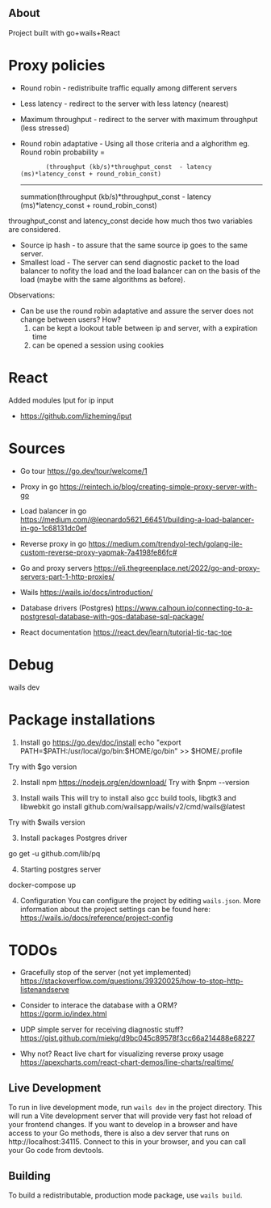 ## About

Project built with go+wails+React

# Proxy policies

- Round robin - redistribuite traffic equally among different servers
- Less latency - redirect to the server with less latency (nearest)
- Maximum throughput - redirect to the server with maximum throughput (less stressed)
- Round robin adaptative - Using all those criteria and a alghorithm eg. 
    Round robin probability = 
    
             (throughput (kb/s)*throughput_const  - latency (ms)*latency_const + round_robin_const)
    -----------------------------------------------------------
    summation(throughput (kb/s)*throughput_const - latency (ms)*latency_const + round_robin_const)

throughput_const and latency_const decide how much thos two variables are considered.

- Source ip hash - to assure that the same source ip goes to the same server.
- Smallest load - The server can send diagnostic packet to the load balancer to nofity the load
                 and the load balancer can on the basis of the load (maybe with the same algorithms as before).

Observations:
- Can be use the round robin adaptative and assure the server does not change between users? How?
    1) can be kept a lookout table between ip and server, with a expiration time
    2) can be opened a session using cookies

# React
Added modules
Iput for ip input
- https://github.com/lizheming/iput

# Sources 

- Go tour
https://go.dev/tour/welcome/1

- Proxy in go
https://reintech.io/blog/creating-simple-proxy-server-with-go

- Load balancer in go
https://medium.com/@leonardo5621_66451/building-a-load-balancer-in-go-1c68131dc0ef

- Reverse proxy in go
https://medium.com/trendyol-tech/golang-ile-custom-reverse-proxy-yapmak-7a4198fe86fc#

- Go and proxy servers
https://eli.thegreenplace.net/2022/go-and-proxy-servers-part-1-http-proxies/

- Wails
https://wails.io/docs/introduction/

- Database drivers (Postgres)
https://www.calhoun.io/connecting-to-a-postgresql-database-with-gos-database-sql-package/

- React documentation
https://react.dev/learn/tutorial-tic-tac-toe

# Debug
wails dev

# Package installations

1) Install go
https://go.dev/doc/install
echo "export PATH=\$PATH:/usr/local/go/bin:$HOME/go/bin" >> $HOME/.profile

Try with $go version

2) Install npm https://nodejs.org/en/download/
Try with $npm --version

2) Install wails
This will try to install also gcc build tools, libgtk3 and libwebkit
go install github.com/wailsapp/wails/v2/cmd/wails@latest

Try with $wails version

3) Install packages
Postgres driver

go get -u github.com/lib/pq

4) Starting postgres server

docker-compose up

4) Configuration
You can configure the project by editing `wails.json`. More information about the project settings can be found
here: https://wails.io/docs/reference/project-config

# TODOs
- Gracefully stop of the server (not yet implemented)
https://stackoverflow.com/questions/39320025/how-to-stop-http-listenandserve

- Consider to interace the database with a ORM?
https://gorm.io/index.html

- UDP simple server for receiving diagnostic stuff?
https://gist.github.com/miekg/d9bc045c89578f3cc66a214488e68227

- Why not? React live chart for visualizing reverse proxy usage
https://apexcharts.com/react-chart-demos/line-charts/realtime/


## Live Development

To run in live development mode, run `wails dev` in the project directory. This will run a Vite development
server that will provide very fast hot reload of your frontend changes. If you want to develop in a browser
and have access to your Go methods, there is also a dev server that runs on http://localhost:34115. Connect
to this in your browser, and you can call your Go code from devtools.

## Building

To build a redistributable, production mode package, use `wails build`.

